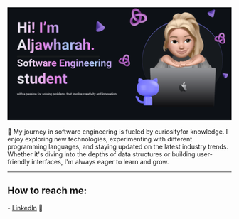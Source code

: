 
<img src="https://github.com/AljawharahAlotaibi/AljawharahAlotaibi/blob/main/banner.png">
<!-- 👩🏻‍💻I'm a Software Engineering undergraduate at King Saud University (KSU), passionate about coding and problem-solving. 💻 Currently pursuing my bachelor's degree, I'm dedicated to mastering the craft of software development, from writing clean code to designing robust systems. -->

🌱 My journey in software engineering is fueled by curiosityfor knowledge. I enjoy exploring new technologies, experimenting with different programming languages, and staying updated on the latest industry trends. Whether it's diving into the depths of data structures or building user-friendly interfaces, I'm always eager to learn and grow.
<hr>
<h2>How to reach me: </h2>
- <a href=#/">LinkedIn</a> 💼
